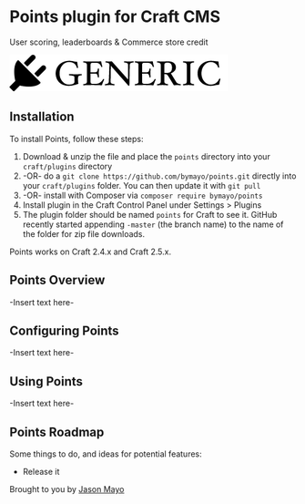 # Points plugin for Craft CMS

User scoring, leaderboards &amp; Commerce store credit

![Screenshot](resources/screenshots/plugin_logo.png)

## Installation

To install Points, follow these steps:

1. Download & unzip the file and place the `points` directory into your `craft/plugins` directory
2.  -OR- do a `git clone https://github.com/bymayo/points.git` directly into your `craft/plugins` folder.  You can then update it with `git pull`
3.  -OR- install with Composer via `composer require bymayo/points`
4. Install plugin in the Craft Control Panel under Settings > Plugins
5. The plugin folder should be named `points` for Craft to see it.  GitHub recently started appending `-master` (the branch name) to the name of the folder for zip file downloads.

Points works on Craft 2.4.x and Craft 2.5.x.

## Points Overview

-Insert text here-

## Configuring Points

-Insert text here-

## Using Points

-Insert text here-

## Points Roadmap

Some things to do, and ideas for potential features:

* Release it

Brought to you by [Jason Mayo](bymayo.co.uk)
